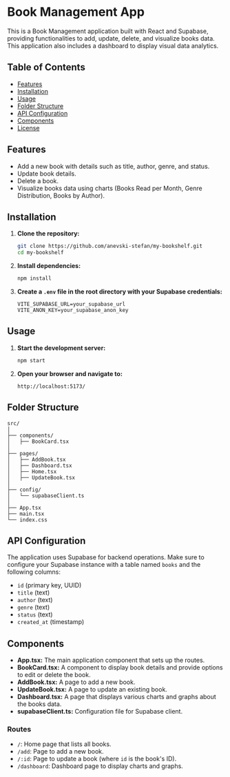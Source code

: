 # Book Management App

This is a Book Management application built with React and Supabase, providing functionalities to add, update, delete, and visualize books data. This application also includes a dashboard to display visual data analytics.

## Table of Contents

- [Features](#features)
- [Installation](#installation)
- [Usage](#usage)
- [Folder Structure](#folder-structure)
- [API Configuration](#api-configuration)
- [Components](#components)
- [License](#license)

## Features

- Add a new book with details such as title, author, genre, and status.
- Update book details.
- Delete a book.
- Visualize books data using charts (Books Read per Month, Genre Distribution, Books by Author).

## Installation

1. **Clone the repository:**

   ```bash
   git clone https://github.com/anevski-stefan/my-bookshelf.git
   cd my-bookshelf
   ```

2. **Install dependencies:**

   ```bash
   npm install
   ```

3. **Create a `.env` file in the root directory with your Supabase credentials:**
   ```env
   VITE_SUPABASE_URL=your_supabase_url
   VITE_ANON_KEY=your_supabase_anon_key
   ```

## Usage

1. **Start the development server:**

   ```bash
   npm start
   ```

2. **Open your browser and navigate to:**
   ```
   http://localhost:5173/
   ```

## Folder Structure

```plaintext
src/
│
├── components/
│   ├── BookCard.tsx
│
├── pages/
│   ├── AddBook.tsx
│   ├── Dashboard.tsx
│   ├── Home.tsx
│   ├── UpdateBook.tsx
│
├── config/
│   └── supabaseClient.ts
│
├── App.tsx
├── main.tsx
└── index.css
```

## API Configuration

The application uses Supabase for backend operations. Make sure to configure your Supabase instance with a table named `books` and the following columns:

- `id` (primary key, UUID)
- `title` (text)
- `author` (text)
- `genre` (text)
- `status` (text)
- `created_at` (timestamp)

## Components

- **App.tsx:** The main application component that sets up the routes.
- **BookCard.tsx:** A component to display book details and provide options to edit or delete the book.
- **AddBook.tsx:** A page to add a new book.
- **UpdateBook.tsx:** A page to update an existing book.
- **Dashboard.tsx:** A page that displays various charts and graphs about the books data.
- **supabaseClient.ts:** Configuration file for Supabase client.

### Routes

- `/`: Home page that lists all books.
- `/add`: Page to add a new book.
- `/:id`: Page to update a book (where `id` is the book's ID).
- `/dashboard`: Dashboard page to display charts and graphs.
